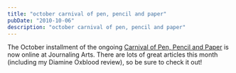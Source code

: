 ```yaml
---
title: "october carnival of pen, pencil and paper"
pubDate: "2010-10-06"
description: "october carnival of pen, pencil and paper"
---
```


The October installment of the ongoing [Carnival of Pen, Pencil and Paper](http://journalingarts.wordpress.com/2010/10/05/welcome-to-the-october-carnival-of-pen-pencil-and-paper/) is now online at Journaling Arts. There are lots of great articles this month (including my Diamine Oxblood review), so be sure to check it out!
